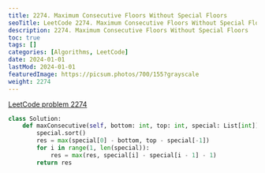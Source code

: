 ```yaml
---
title: 2274. Maximum Consecutive Floors Without Special Floors
seoTitle: LeetCode 2274. Maximum Consecutive Floors Without Special Floors | Python solution and explanation
description: 2274. Maximum Consecutive Floors Without Special Floors
toc: true
tags: []
categories: [Algorithms, LeetCode]
date: 2024-01-01
lastMod: 2024-01-01
featuredImage: https://picsum.photos/700/155?grayscale
weight: 2274
---
```


[LeetCode problem 2274](https://leetcode.com/problems/maximum-consecutive-floors-without-special-floors/)

```python
class Solution:
    def maxConsecutive(self, bottom: int, top: int, special: List[int]) -> int:
        special.sort()
        res = max(special[0] - bottom, top - special[-1])
        for i in range(1, len(special)):
            res = max(res, special[i] - special[i - 1] - 1)
        return res

```
